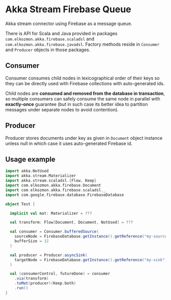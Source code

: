 Akka Stream Firebase Queue 
==========================

Akka stream connector using Firebase as a message queue.

There is API for Scala and Java provided in packages `com.elkozmon.akka.firebase.scaladsl` and `com.elkozmon.akka.firebase.javadsl`. Factory methods reside in `Consumer` and `Producer` objects in those packages.

Consumer
--------

Consumer consumes child nodes in lexicographical order of their keys so they can be directly used with Firebase collections with auto-generated ids. 

Child nodes are **consumed and removed from the database in transaction**, so multiple consumers can safely consume the same node in parallel with **exactly-once** guarantee (but in such case its better idea to partition messages under separate nodes to avoid contention).

Producer
--------

Producer stores documents under key as given in `Document` object instance unless null in which case it uses auto-generated Firebase id.

Usage example
-------

```scala
import akka.NotUsed
import akka.stream.Materializer
import akka.stream.scaladsl.{Flow, Keep}
import com.elkozmon.akka.firebase.Document
import com.elkozmon.akka.firebase.scaladsl._
import com.google.firebase.database.FirebaseDatabase

object Test {

  implicit val mat: Materializer = ???

  val transform: Flow[Document, Document, NotUsed] = ???

  val consumer = Consumer.bufferedSource(
    sourceNode = FirebaseDatabase.getInstance().getReference("my-source"),
    bufferSize = 32
  )

  val producer = Producer.asyncSink(
    targetNode = FirebaseDatabase.getInstance().getReference("my-sink")
  )

  val (consumerControl, futureDone) = consumer
    .via(transform)
    .toMat(producer)(Keep.both)
    .run()
}
```
